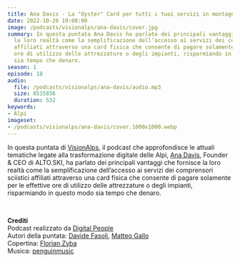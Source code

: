 ```yaml
---
title: Ana Davis - La "Oyster" Card per tutti i tuoi servizi in montagna @Cortina
date: 2022-10-26 19:00:00
image: /podcasts/visionalps/ana-davis/cover.jpg
summary: In questa puntata Ana Davis ha parlato dei principali vantaggi che fornisce
  la loro realtà come la semplificazione dell’accesso ai servizi dei comprensori sciistici
  affiliati attraverso una card fisica che consente di pagare solamente per le effettive
  ore di utilizzo delle attrezzature o degli impianti, risparmiando in questo modo
  sia tempo che denaro.
season: 1
episode: 18
audio:
  file: /podcasts/visionalps/ana-davis/audio.mp3
  size: 8515836
  duration: 532
keywords:
- Alpi
imageset:
- /podcasts/visionalps/ana-davis/cover.1000x1000.webp
---
```


In questa puntata di [VisionAlps](https://www.visionalps.com/), il podcast che approfondisce le attuali tematiche legate alla trasformazione digitale delle Alpi, [Ana Davis](https://www.linkedin.com/in/ana-davis/), Founder & CEO di ALTO.SKI, ha parlato dei principali vantaggi che fornisce la loro realtà come la semplificazione dell’accesso ai servizi dei comprensori sciistici affiliati attraverso una card fisica che consente di pagare solamente per le effettive ore di utilizzo delle attrezzature o degli impianti, risparmiando in questo modo sia tempo che denaro.

<br>

**Crediti**<br>
Podcast realizzato da [Digital People](https://w3id.org/digitalpeople)<br>
Autori della puntata: [Davide Fasoli](https://www.linkedin.com/in/davide-fasoli-2b3246179/), [Matteo Gallo](https://www.linkedin.com/in/matteo-gallo-4a5ab31a8/)<br>
Copertina: [Florian Zyba](https://www.linkedin.com/in/florian-zyba/)<br>
Musica: [penguinmusic](https://pixabay.com/users/penguinmusic-24940186/)